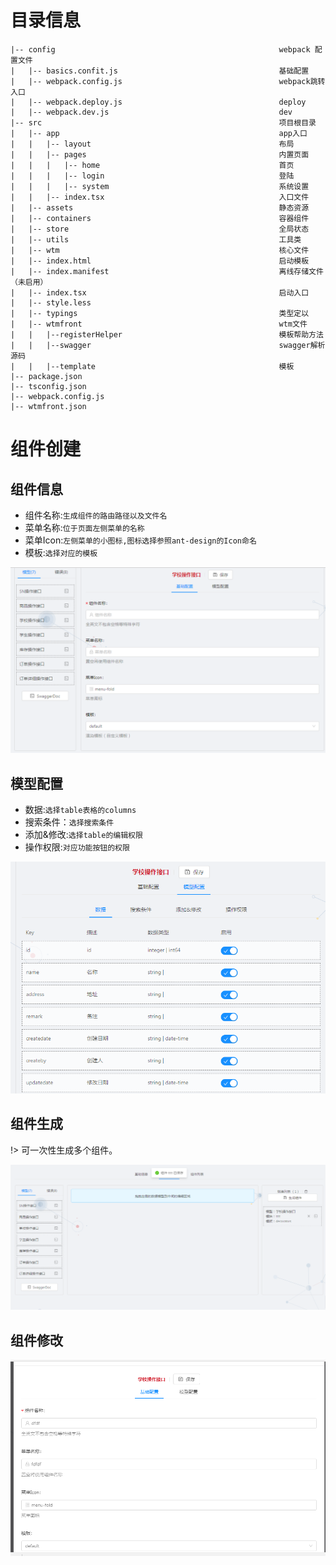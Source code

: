 # 目录信息
    |-- config                                                  webpack 配置文件
    |   |-- basics.confit.js                                    基础配置
    |   |-- webpack.config.js                                   webpack跳转入口
    |   |-- webpack.deploy.js                                   deploy
    |   |-- webpack.dev.js                                      dev
    |-- src                                                     项目根目录
    |   |-- app                                                 app入口
    |   |   |-- layout                                          布局
    |   |   |-- pages                                           内置页面
    |   |   |   |-- home                                        首页
    |   |   |   |-- login                                       登陆
    |   |   |   |-- system                                      系统设置
    |   |   |-- index.tsx                                       入口文件
    |   |-- assets                                              静态资源
    |   |-- containers                                          容器组件
    |   |-- store                                               全局状态
    |   |-- utils                                               工具类
    |   |-- wtm                                                 核心文件
    |   |-- index.html                                          启动模板
    |   |-- index.manifest                                      离线存储文件（未启用）
    |   |-- index.tsx                                           启动入口
    |   |-- style.less                                          
    |   |-- typings                                             类型定以
    |   |-- wtmfront                                            wtm文件
    |   |   |--registerHelper                                   模板帮助方法
    |   |   |--swagger                                          swagger解析源码
    |   |   |--template                                         模板
    |-- package.json                 
    |-- tsconfig.json                                
    |-- webpack.config.js                                                                
    |-- wtmfront.json 

# 组件创建
## 组件信息
> 
- 组件名称:`生成组件的路由路径以及文件名`
- 菜单名称:`位于页面左侧菜单的名称`
- 菜单Icon:`左侧菜单的小图标,图标选择参照ant-design的Icon命名`
- 模板:`选择对应的模板`

![Alt text](../_img/组件信息.png)

## 模型配置
> 
- 数据:`选择table表格的columns`
- 搜索条件：`选择搜索条件`
- 添加&修改:`选择table的编辑权限`
- 操作权限:`对应功能按钮的权限`

![Alt text](../_img/模型配置.png)

## 组件生成
!> 可一次性生成多个组件。

> 
![Alt text](../_img/组件生成.png)

## 组件修改
> 
![Alt text](../_img/组件修改.png)

